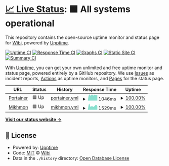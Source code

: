 # [📈 Live Status](https://status.wibiharto.web.id): <!--live status--> **🟩 All systems operational**

This repository contains the open-source uptime monitor and status page for [Wibi](wibiharto.web.id), powered by [Upptime](https://github.com/upptime/upptime).

[![Uptime CI](https://github.com/wibinem/upptime/workflows/Uptime%20CI/badge.svg)](https://github.com/wibinem/upptime/actions?query=workflow%3A%22Uptime+CI%22)
[![Response Time CI](https://github.com/wibinem/upptime/workflows/Response%20Time%20CI/badge.svg)](https://github.com/wibinem/upptime/actions?query=workflow%3A%22Response+Time+CI%22)
[![Graphs CI](https://github.com/wibinem/upptime/workflows/Graphs%20CI/badge.svg)](https://github.com/wibinem/upptime/actions?query=workflow%3A%22Graphs+CI%22)
[![Static Site CI](https://github.com/wibinem/upptime/workflows/Static%20Site%20CI/badge.svg)](https://github.com/wibinem/upptime/actions?query=workflow%3A%22Static+Site+CI%22)
[![Summary CI](https://github.com/wibinem/upptime/workflows/Summary%20CI/badge.svg)](https://github.com/wibinem/upptime/actions?query=workflow%3A%22Summary+CI%22)

With [Upptime](https://upptime.js.org), you can get your own unlimited and free uptime monitor and status page, powered entirely by a GitHub repository. We use [Issues](https://github.com/wibinem/upptime/issues) as incident reports, [Actions](https://github.com/wibinem/upptime/actions) as uptime monitors, and [Pages](https://status.wibiharto.web.id) for the status page.

<!--start: status pages-->
<!-- This summary is generated by Upptime (https://github.com/upptime/upptime) -->
<!-- Do not edit this manually, your changes will be overwritten -->
<!-- prettier-ignore -->
| URL | Status | History | Response Time | Uptime |
| --- | ------ | ------- | ------------- | ------ |
| <img alt="" src="https://icons.duckduckgo.com/ip3/portainer.aliffashion.id.ico" height="13"> [Portainer](https://portainer.aliffashion.id) | 🟩 Up | [portainer.yml](https://github.com/wibinem/upptime/commits/HEAD/history/portainer.yml) | <details><summary><img alt="Response time graph" src="./graphs/portainer/response-time-week.png" height="20"> 1046ms</summary><br><a href="https://status.wibiharto.web.id/history/portainer"><img alt="Response time 1086" src="https://img.shields.io/endpoint?url=https%3A%2F%2Fraw.githubusercontent.com%2Fwibinem%2Fupptime%2FHEAD%2Fapi%2Fportainer%2Fresponse-time.json"></a><br><a href="https://status.wibiharto.web.id/history/portainer"><img alt="24-hour response time 1042" src="https://img.shields.io/endpoint?url=https%3A%2F%2Fraw.githubusercontent.com%2Fwibinem%2Fupptime%2FHEAD%2Fapi%2Fportainer%2Fresponse-time-day.json"></a><br><a href="https://status.wibiharto.web.id/history/portainer"><img alt="7-day response time 1046" src="https://img.shields.io/endpoint?url=https%3A%2F%2Fraw.githubusercontent.com%2Fwibinem%2Fupptime%2FHEAD%2Fapi%2Fportainer%2Fresponse-time-week.json"></a><br><a href="https://status.wibiharto.web.id/history/portainer"><img alt="30-day response time 1086" src="https://img.shields.io/endpoint?url=https%3A%2F%2Fraw.githubusercontent.com%2Fwibinem%2Fupptime%2FHEAD%2Fapi%2Fportainer%2Fresponse-time-month.json"></a><br><a href="https://status.wibiharto.web.id/history/portainer"><img alt="1-year response time 1086" src="https://img.shields.io/endpoint?url=https%3A%2F%2Fraw.githubusercontent.com%2Fwibinem%2Fupptime%2FHEAD%2Fapi%2Fportainer%2Fresponse-time-year.json"></a></details> | <details><summary><a href="https://status.wibiharto.web.id/history/portainer">100.00%</a></summary><a href="https://status.wibiharto.web.id/history/portainer"><img alt="All-time uptime 100.00%" src="https://img.shields.io/endpoint?url=https%3A%2F%2Fraw.githubusercontent.com%2Fwibinem%2Fupptime%2FHEAD%2Fapi%2Fportainer%2Fuptime.json"></a><br><a href="https://status.wibiharto.web.id/history/portainer"><img alt="24-hour uptime 100.00%" src="https://img.shields.io/endpoint?url=https%3A%2F%2Fraw.githubusercontent.com%2Fwibinem%2Fupptime%2FHEAD%2Fapi%2Fportainer%2Fuptime-day.json"></a><br><a href="https://status.wibiharto.web.id/history/portainer"><img alt="7-day uptime 100.00%" src="https://img.shields.io/endpoint?url=https%3A%2F%2Fraw.githubusercontent.com%2Fwibinem%2Fupptime%2FHEAD%2Fapi%2Fportainer%2Fuptime-week.json"></a><br><a href="https://status.wibiharto.web.id/history/portainer"><img alt="30-day uptime 100.00%" src="https://img.shields.io/endpoint?url=https%3A%2F%2Fraw.githubusercontent.com%2Fwibinem%2Fupptime%2FHEAD%2Fapi%2Fportainer%2Fuptime-month.json"></a><br><a href="https://status.wibiharto.web.id/history/portainer"><img alt="1-year uptime 100.00%" src="https://img.shields.io/endpoint?url=https%3A%2F%2Fraw.githubusercontent.com%2Fwibinem%2Fupptime%2FHEAD%2Fapi%2Fportainer%2Fuptime-year.json"></a></details>
| <img alt="" src="https://icons.duckduckgo.com/ip3/mikhmon.aliffashion.id.ico" height="13"> [Mikhmon](https://mikhmon.aliffashion.id) | 🟩 Up | [mikhmon.yml](https://github.com/wibinem/upptime/commits/HEAD/history/mikhmon.yml) | <details><summary><img alt="Response time graph" src="./graphs/mikhmon/response-time-week.png" height="20"> 1529ms</summary><br><a href="https://status.wibiharto.web.id/history/mikhmon"><img alt="Response time 1461" src="https://img.shields.io/endpoint?url=https%3A%2F%2Fraw.githubusercontent.com%2Fwibinem%2Fupptime%2FHEAD%2Fapi%2Fmikhmon%2Fresponse-time.json"></a><br><a href="https://status.wibiharto.web.id/history/mikhmon"><img alt="24-hour response time 1338" src="https://img.shields.io/endpoint?url=https%3A%2F%2Fraw.githubusercontent.com%2Fwibinem%2Fupptime%2FHEAD%2Fapi%2Fmikhmon%2Fresponse-time-day.json"></a><br><a href="https://status.wibiharto.web.id/history/mikhmon"><img alt="7-day response time 1529" src="https://img.shields.io/endpoint?url=https%3A%2F%2Fraw.githubusercontent.com%2Fwibinem%2Fupptime%2FHEAD%2Fapi%2Fmikhmon%2Fresponse-time-week.json"></a><br><a href="https://status.wibiharto.web.id/history/mikhmon"><img alt="30-day response time 1461" src="https://img.shields.io/endpoint?url=https%3A%2F%2Fraw.githubusercontent.com%2Fwibinem%2Fupptime%2FHEAD%2Fapi%2Fmikhmon%2Fresponse-time-month.json"></a><br><a href="https://status.wibiharto.web.id/history/mikhmon"><img alt="1-year response time 1461" src="https://img.shields.io/endpoint?url=https%3A%2F%2Fraw.githubusercontent.com%2Fwibinem%2Fupptime%2FHEAD%2Fapi%2Fmikhmon%2Fresponse-time-year.json"></a></details> | <details><summary><a href="https://status.wibiharto.web.id/history/mikhmon">100.00%</a></summary><a href="https://status.wibiharto.web.id/history/mikhmon"><img alt="All-time uptime 100.00%" src="https://img.shields.io/endpoint?url=https%3A%2F%2Fraw.githubusercontent.com%2Fwibinem%2Fupptime%2FHEAD%2Fapi%2Fmikhmon%2Fuptime.json"></a><br><a href="https://status.wibiharto.web.id/history/mikhmon"><img alt="24-hour uptime 100.00%" src="https://img.shields.io/endpoint?url=https%3A%2F%2Fraw.githubusercontent.com%2Fwibinem%2Fupptime%2FHEAD%2Fapi%2Fmikhmon%2Fuptime-day.json"></a><br><a href="https://status.wibiharto.web.id/history/mikhmon"><img alt="7-day uptime 100.00%" src="https://img.shields.io/endpoint?url=https%3A%2F%2Fraw.githubusercontent.com%2Fwibinem%2Fupptime%2FHEAD%2Fapi%2Fmikhmon%2Fuptime-week.json"></a><br><a href="https://status.wibiharto.web.id/history/mikhmon"><img alt="30-day uptime 100.00%" src="https://img.shields.io/endpoint?url=https%3A%2F%2Fraw.githubusercontent.com%2Fwibinem%2Fupptime%2FHEAD%2Fapi%2Fmikhmon%2Fuptime-month.json"></a><br><a href="https://status.wibiharto.web.id/history/mikhmon"><img alt="1-year uptime 100.00%" src="https://img.shields.io/endpoint?url=https%3A%2F%2Fraw.githubusercontent.com%2Fwibinem%2Fupptime%2FHEAD%2Fapi%2Fmikhmon%2Fuptime-year.json"></a></details>

<!--end: status pages-->

[**Visit our status website →**](https://status.wibiharto.web.id)

## 📄 License

- Powered by: [Upptime](https://github.com/upptime/upptime)
- Code: [MIT](./LICENSE) © [Wibi](wibiharto.web.id)
- Data in the `./history` directory: [Open Database License](https://opendatacommons.org/licenses/odbl/1-0/)
